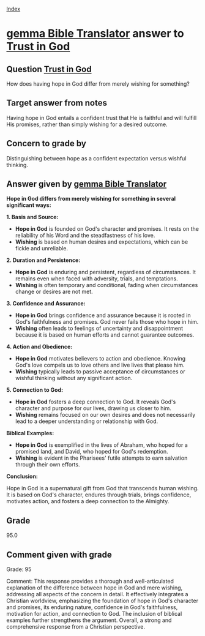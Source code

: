 
[Index](../../index.md)
# [gemma Bible Translator](../../answering_models/gemma_Bible_Translator.md) answer to [Trust in God](../../questions/Trust_in_God.md)

## Question [Trust in God](../../questions/Trust_in_God.md)
How does having hope in God differ from merely wishing for something?

## Target answer from notes
Having hope in God entails a confident trust that He is faithful and will fulfill His promises, rather than simply wishing for a desired outcome.

## Concern to grade by
Distinguishing between hope as a confident expectation versus wishful thinking.

## Answer given by [gemma Bible Translator](../../answering_models/gemma_Bible_Translator.md)
**Hope in God differs from merely wishing for something in several significant ways:**

**1. Basis and Source:**

* **Hope in God** is founded on God's character and promises. It rests on the reliability of his Word and the steadfastness of his love.
* **Wishing** is based on human desires and expectations, which can be fickle and unreliable.

**2. Duration and Persistence:**

* **Hope in God** is enduring and persistent, regardless of circumstances. It remains even when faced with adversity, trials, and temptations.
* **Wishing** is often temporary and conditional, fading when circumstances change or desires are not met.

**3. Confidence and Assurance:**

* **Hope in God** brings confidence and assurance because it is rooted in God's faithfulness and promises. God never fails those who hope in him.
* **Wishing** often leads to feelings of uncertainty and disappointment because it is based on human efforts and cannot guarantee outcomes.

**4. Action and Obedience:**

* **Hope in God** motivates believers to action and obedience. Knowing God's love compels us to love others and live lives that please him.
* **Wishing** typically leads to passive acceptance of circumstances or wishful thinking without any significant action.

**5. Connection to God:**

* **Hope in God** fosters a deep connection to God. It reveals God's character and purpose for our lives, drawing us closer to him.
* **Wishing** remains focused on our own desires and does not necessarily lead to a deeper understanding or relationship with God.

**Biblical Examples:**

* **Hope in God** is exemplified in the lives of Abraham, who hoped for a promised land, and David, who hoped for God's redemption.
* **Wishing** is evident in the Pharisees' futile attempts to earn salvation through their own efforts.

**Conclusion:**

Hope in God is a supernatural gift from God that transcends human wishing. It is based on God's character, endures through trials, brings confidence, motivates action, and fosters a deep connection to the Almighty.

## Grade
95.0

## Comment given with grade
Grade: 95

Comment: This response provides a thorough and well-articulated explanation of the difference between hope in God and mere wishing, addressing all aspects of the concern in detail. It effectively integrates a Christian worldview, emphasizing the foundation of hope in God's character and promises, its enduring nature, confidence in God's faithfulness, motivation for action, and connection to God. The inclusion of biblical examples further strengthens the argument. Overall, a strong and comprehensive response from a Christian perspective.
